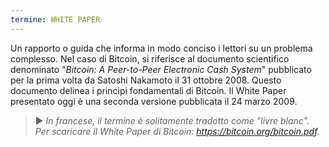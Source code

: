 ```yaml
---
termine: WHITE PAPER
---
```


Un rapporto o guida che informa in modo conciso i lettori su un problema complesso. Nel caso di Bitcoin, si riferisce al documento scientifico denominato "*Bitcoin: A Peer-to-Peer Electronic Cash System*" pubblicato per la prima volta da Satoshi Nakamoto il 31 ottobre 2008. Questo documento delinea i principi fondamentali di Bitcoin. Il White Paper presentato oggi è una seconda versione pubblicata il 24 marzo 2009.

> ► *In francese, il termine è solitamente tradotto come "livre blanc". Per scaricare il White Paper di Bitcoin: https://bitcoin.org/bitcoin.pdf.*